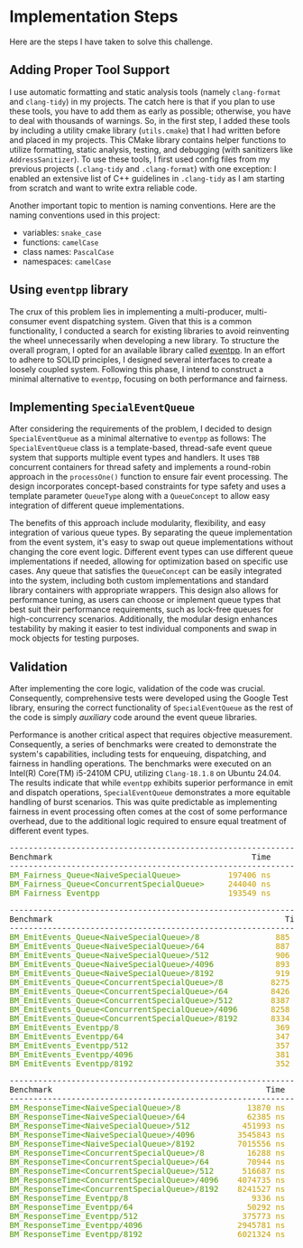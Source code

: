 # Implementation Steps 
Here are the steps I have taken to solve this challenge.


## Adding Proper Tool Support

I use automatic formatting and static analysis tools (namely `clang-format` and `clang-tidy`) in my projects. The catch here is that if you plan to use these tools, you have to add them as early as possible; otherwise, you have to deal with thousands of warnings. So, in the first step, I added these tools by including a utility cmake library (`utils.cmake`) that I had written before and placed in my projects. This CMake library contains helper functions to utilize formatting, static analysis, testing, and debugging (with sanitizers like `AddressSanitizer`). To use these tools, I first used config files from my previous projects (`.clang-tidy` and `.clang-format`) with one exception: I enabled an extensive list of C++ guidelines in `.clang-tidy` as I am starting from scratch and want to write extra reliable code.

Another important topic to mention is naming conventions. Here are the naming conventions used in this project:

- variables: `snake_case`
- functions: `camelCase`
- class names: `PascalCase`
- namespaces: `camelCase`

## Using `eventpp` library

The crux of this problem lies in implementing a multi-producer, multi-consumer event dispatching system. Given that this is a common functionality, I conducted a search for existing libraries to avoid reinventing the wheel unnecessarily when developing a new library. To structure the overall program, I opted for an available library called [eventpp](https://github.com/wqking/eventpp/). In an effort to adhere to SOLID principles, I designed several interfaces to create a loosely coupled system. Following this phase, I intend to construct a minimal alternative to `eventpp`, focusing on both performance and fairness.

## Implementing `SpecialEventQueue`

After considering the requirements of the problem, I decided to design `SpecialEventQueue` as a minimal alternative to `eventpp` as follows: The `SpecialEventQueue` class is a template-based, thread-safe event queue system that supports multiple event types and handlers. It uses `TBB` concurrent containers for thread safety and implements a round-robin approach in the `processOne()` function to ensure fair event processing. The design incorporates concept-based constraints for type safety and uses a template parameter `QueueType` along with a `QueueConcept` to allow easy integration of different queue implementations.

The benefits of this approach include modularity, flexibility, and easy integration of various queue types. By separating the queue implementation from the event system, it's easy to swap out queue implementations without changing the core event logic. Different event types can use different queue implementations if needed, allowing for optimization based on specific use cases. Any queue that satisfies the `QueueConcept` can be easily integrated into the system, including both custom implementations and standard library containers with appropriate wrappers. This design also allows for performance tuning, as users can choose or implement queue types that best suit their performance requirements, such as lock-free queues for high-concurrency scenarios. Additionally, the modular design enhances testability by making it easier to test individual components and swap in mock objects for testing purposes.

## Validation 

After implementing the core logic, validation of the code was crucial. Consequently, comprehensive tests were developed using the Google Test library, ensuring the correct functionality of `SpecialEventQueue` as the rest of the code is simply _auxiliary_ code around the event queue libraries.

Performance is another critical aspect that requires objective measurement. Consequently, a series of benchmarks were created to demonstrate the system's capabilities, including tests for enqueuing, dispatching, and fairness in handling operations. The benchmarks were executed on an Intel(R) Core(TM) i5-2410M CPU, utilizing `Clang-18.1.8` on Ubuntu 24.04. The results indicate that while `eventpp` exhibits superior performance in emit and dispatch operations, `SpecialEventQueue` demonstrates a more equitable handling of burst scenarios. This was quite predictable as implementing fairness in event processing often comes at the cost of some performance overhead, due to the additional logic required to ensure equal treatment of different event types.


<pre>----------------------------------------------------------------------------------------------------
Benchmark                                          Time             CPU   Iterations UserCounters...
----------------------------------------------------------------------------------------------------
<font color="#4E9A06">BM_Fairness_Queue&lt;NaiveSpecialQueue&gt;      </font><font color="#C4A000">    197406 ns       197171 ns   </font><font color="#06989A">      3596</font> Fairness_Index=0.999968 Processed_A=83 Processed_B=84 Processed_C=83
<font color="#4E9A06">BM_Fairness_Queue&lt;ConcurrentSpecialQueue&gt; </font><font color="#C4A000">    244040 ns       243671 ns   </font><font color="#06989A">      2880</font> Fairness_Index=0.999968 Processed_A=84 Processed_B=83 Processed_C=83
<font color="#4E9A06">BM_Fairness_Eventpp                       </font><font color="#C4A000">    193549 ns       193440 ns   </font><font color="#06989A">      3534</font> Fairness_Index=0.766551 Processed_A=147 Processed_B=63 Processed_C=40
</pre>

<pre>-------------------------------------------------------------------------------------------
Benchmark                                                 Time             CPU   Iterations
-------------------------------------------------------------------------------------------
<font color="#4E9A06">BM_EmitEvents_Queue&lt;NaiveSpecialQueue&gt;/8         </font><font color="#C4A000">       885 ns          885 ns   </font><font color="#06989A">    660681</font>
<font color="#4E9A06">BM_EmitEvents_Queue&lt;NaiveSpecialQueue&gt;/64        </font><font color="#C4A000">       887 ns          886 ns   </font><font color="#06989A">    801095</font>
<font color="#4E9A06">BM_EmitEvents_Queue&lt;NaiveSpecialQueue&gt;/512       </font><font color="#C4A000">       906 ns          905 ns   </font><font color="#06989A">    740042</font>
<font color="#4E9A06">BM_EmitEvents_Queue&lt;NaiveSpecialQueue&gt;/4096      </font><font color="#C4A000">       893 ns          891 ns   </font><font color="#06989A">    777650</font>
<font color="#4E9A06">BM_EmitEvents_Queue&lt;NaiveSpecialQueue&gt;/8192      </font><font color="#C4A000">       919 ns          918 ns   </font><font color="#06989A">    766580</font>
<font color="#4E9A06">BM_EmitEvents_Queue&lt;ConcurrentSpecialQueue&gt;/8    </font><font color="#C4A000">      8275 ns         8267 ns   </font><font color="#06989A">     86718</font>
<font color="#4E9A06">BM_EmitEvents_Queue&lt;ConcurrentSpecialQueue&gt;/64   </font><font color="#C4A000">      8426 ns         8409 ns   </font><font color="#06989A">     85093</font>
<font color="#4E9A06">BM_EmitEvents_Queue&lt;ConcurrentSpecialQueue&gt;/512  </font><font color="#C4A000">      8387 ns         8383 ns   </font><font color="#06989A">     82281</font>
<font color="#4E9A06">BM_EmitEvents_Queue&lt;ConcurrentSpecialQueue&gt;/4096 </font><font color="#C4A000">      8258 ns         8255 ns   </font><font color="#06989A">     82222</font>
<font color="#4E9A06">BM_EmitEvents_Queue&lt;ConcurrentSpecialQueue&gt;/8192 </font><font color="#C4A000">      8334 ns         8333 ns   </font><font color="#06989A">     87079</font>
<font color="#4E9A06">BM_EmitEvents_Eventpp/8                          </font><font color="#C4A000">       369 ns          369 ns   </font><font color="#06989A">   1827890</font>
<font color="#4E9A06">BM_EmitEvents_Eventpp/64                         </font><font color="#C4A000">       347 ns          347 ns   </font><font color="#06989A">   1942106</font>
<font color="#4E9A06">BM_EmitEvents_Eventpp/512                        </font><font color="#C4A000">       357 ns          357 ns   </font><font color="#06989A">   1979116</font>
<font color="#4E9A06">BM_EmitEvents_Eventpp/4096                       </font><font color="#C4A000">       381 ns          381 ns   </font><font color="#06989A">   1729934</font>
<font color="#4E9A06">BM_EmitEvents_Eventpp/8192                       </font><font color="#C4A000">       352 ns          352 ns   </font><font color="#06989A">   1963189</font>
</pre>
  


<pre>-------------------------------------------------------------------------------------------------------
Benchmark                                             Time             CPU   Iterations UserCounters...
-------------------------------------------------------------------------------------------------------
<font color="#4E9A06">BM_ResponseTime&lt;NaiveSpecialQueue&gt;/8         </font><font color="#C4A000">     13870 ns        13773 ns   </font><font color="#06989A">     52463</font> Avg_Response_Time_us=9.57214 Max_Response_Time_us=13.433 Min_Response_Time_us=6.32 Processed_Events=7 StdDev_Response_Time_us=2.54189
<font color="#4E9A06">BM_ResponseTime&lt;NaiveSpecialQueue&gt;/64        </font><font color="#C4A000">     62385 ns        62138 ns   </font><font color="#06989A">     10055</font> Avg_Response_Time_us=59.8192 Max_Response_Time_us=75.326 Min_Response_Time_us=45.576 Processed_Events=59 StdDev_Response_Time_us=8.07206
<font color="#4E9A06">BM_ResponseTime&lt;NaiveSpecialQueue&gt;/512       </font><font color="#C4A000">    451993 ns       451769 ns   </font><font color="#06989A">      1503</font> Avg_Response_Time_us=564.299 Max_Response_Time_us=603.806 Min_Response_Time_us=514.633 Processed_Events=507 StdDev_Response_Time_us=22.5369
<font color="#4E9A06">BM_ResponseTime&lt;NaiveSpecialQueue&gt;/4096      </font><font color="#C4A000">   3545843 ns      3541729 ns   </font><font color="#06989A">       197</font> Avg_Response_Time_us=3.60314k Max_Response_Time_us=3.77155k Min_Response_Time_us=3.34995k Processed_Events=4.058k StdDev_Response_Time_us=114.927
<font color="#4E9A06">BM_ResponseTime&lt;NaiveSpecialQueue&gt;/8192      </font><font color="#C4A000">   7015556 ns      7008920 ns   </font><font color="#06989A">        99</font> Avg_Response_Time_us=7.21594k Max_Response_Time_us=7.47759k Min_Response_Time_us=6.81487k Processed_Events=8.131k StdDev_Response_Time_us=151.299
<font color="#4E9A06">BM_ResponseTime&lt;ConcurrentSpecialQueue&gt;/8    </font><font color="#C4A000">     16288 ns        16152 ns   </font><font color="#06989A">     44006</font> Avg_Response_Time_us=43.8456 Max_Response_Time_us=74.67 Min_Response_Time_us=17.177 Processed_Events=8 StdDev_Response_Time_us=18.5815
<font color="#4E9A06">BM_ResponseTime&lt;ConcurrentSpecialQueue&gt;/64   </font><font color="#C4A000">     70944 ns        70745 ns   </font><font color="#06989A">     10097</font> Avg_Response_Time_us=303.938 Max_Response_Time_us=519.004 Min_Response_Time_us=57.547 Processed_Events=60 StdDev_Response_Time_us=127.512
<font color="#4E9A06">BM_ResponseTime&lt;ConcurrentSpecialQueue&gt;/512  </font><font color="#C4A000">    516687 ns       516266 ns   </font><font color="#06989A">      1333</font> Avg_Response_Time_us=2.40804k Max_Response_Time_us=4.11787k Min_Response_Time_us=462.264 Processed_Events=481 StdDev_Response_Time_us=1.00695k
<font color="#4E9A06">BM_ResponseTime&lt;ConcurrentSpecialQueue&gt;/4096 </font><font color="#C4A000">   4074735 ns      4073957 ns   </font><font color="#06989A">       170</font> Avg_Response_Time_us=18.4969k Max_Response_Time_us=32.7536k Min_Response_Time_us=4.19093k Processed_Events=4.077k StdDev_Response_Time_us=8.17403k
<font color="#4E9A06">BM_ResponseTime&lt;ConcurrentSpecialQueue&gt;/8192 </font><font color="#C4A000">   8241527 ns      8240407 ns   </font><font color="#06989A">        85</font> Avg_Response_Time_us=38.8239k Max_Response_Time_us=68.9776k Min_Response_Time_us=8.06718k Processed_Events=8.153k StdDev_Response_Time_us=17.5529k
<font color="#4E9A06">BM_ResponseTime_Eventpp/8                    </font><font color="#C4A000">      9336 ns         9297 ns   </font><font color="#06989A">     72274</font> Avg_Response_Time_us=13.5446 Max_Response_Time_us=14.485 Min_Response_Time_us=12.651 Processed_Events=8 StdDev_Response_Time_us=0.611895
<font color="#4E9A06">BM_ResponseTime_Eventpp/64                   </font><font color="#C4A000">     50292 ns        50265 ns   </font><font color="#06989A">     13657</font> Avg_Response_Time_us=34.1596 Max_Response_Time_us=44.591 Min_Response_Time_us=23.779 Processed_Events=64 StdDev_Response_Time_us=6.18458
<font color="#4E9A06">BM_ResponseTime_Eventpp/512                  </font><font color="#C4A000">    375773 ns       375796 ns   </font><font color="#06989A">      1861</font> Avg_Response_Time_us=259.415 Max_Response_Time_us=339.542 Min_Response_Time_us=179.367 Processed_Events=512 StdDev_Response_Time_us=45.957
<font color="#4E9A06">BM_ResponseTime_Eventpp/4096                 </font><font color="#C4A000">   2945781 ns      2945789 ns   </font><font color="#06989A">       239</font> Avg_Response_Time_us=2.09987k Max_Response_Time_us=2.74508k Min_Response_Time_us=1.45874k Processed_Events=4.096k StdDev_Response_Time_us=370.929
<font color="#4E9A06">BM_ResponseTime_Eventpp/8192                 </font><font color="#C4A000">   6021324 ns      6021194 ns   </font><font color="#06989A">       119</font> Avg_Response_Time_us=4.19061k Max_Response_Time_us=5.47938k Min_Response_Time_us=2.90796k Processed_Events=8.192k StdDev_Response_Time_us=742.887
</pre>

